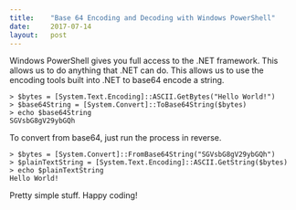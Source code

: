 ```yaml
---
title:    "Base 64 Encoding and Decoding with Windows PowerShell"
date:     2017-07-14
layout:   post
---
```


Windows PowerShell gives you full access to the .NET framework. This allows us to do anything that .NET can do. This allows us to use the encoding tools built into .NET to base64 encode a string.

```
> $bytes = [System.Text.Encoding]::ASCII.GetBytes("Hello World!")
> $base64String = [System.Convert]::ToBase64String($bytes)
> echo $base64String
SGVsbG8gV29ybGQh
```

To convert from base64, just run the process in reverse.

```
> $bytes = [System.Convert]::FromBase64String("SGVsbG8gV29ybGQh")
> $plainTextString = [System.Text.Encoding]::ASCII.GetString($bytes)
> echo $plainTextString
Hello World!
```

Pretty simple stuff. Happy coding!